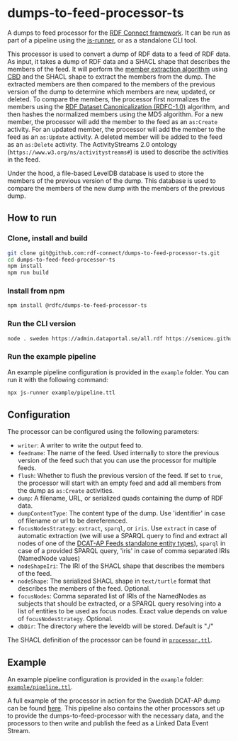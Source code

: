 # dumps-to-feed-processor-ts

A dumps to feed processor for the [RDF Connect framework](https://github.com/rdf-connect).
It can be run as part of a pipeline using the [js-runner](https://github.com/rdf-connect/js-runner), or as a standalone CLI tool.

This processor is used to convert a dump of RDF data to a feed of RDF data.
As input, it takes a dump of RDF data and a SHACL shape that describes the members of the feed.
It will perform the [member extraction algorithm](https://github.com/TREEcg/extract-cbd-shape) using [CBD](https://www.w3.org/submissions/CBD/) and the SHACL shape to extract the members from the dump.
The extracted members are then compared to the members of the previous version of the dump to determine which members are new, updated, or deleted.
To compare the members, the processor first normalizes the members using the [RDF Dataset Canonicalization (RDFC-1.0)](https://w3c.github.io/rdf-canon/spec/) algorithm, and then hashes the normalized members using the MD5 algorithm.
For a new member, the processor will add the member to the feed as an `as:Create` activity.
For an updated member, the processor will add the member to the feed as an `as:Update` activity.
A deleted member will be added to the feed as an `as:Delete` activity.
The ActivityStreams 2.0 ontology (`https://www.w3.org/ns/activitystreams#`) is used to describe the activities in the feed.

Under the hood, a file-based LevelDB database is used to store the members of the previous version of the dump.
This database is used to compare the members of the new dump with the members of the previous dump.


## How to run

### Clone, install and build
```bash
git clone git@github.com:rdf-connect/dumps-to-feed-processor-ts.git
cd dumps-to-feed-feed-processor-ts
npm install
npm run build
```

### Install from npm

```bash
npm install @rdfc/dumps-to-feed-processor-ts
```

### Run the CLI version

```bash
node . sweden https://admin.dataportal.se/all.rdf https://semiceu.github.io/LDES-DCAT-AP-feeds/shape.ttl\#ActivityShape -o feed.ttl
```

### Run the example pipeline

An example pipeline configuration is provided in the `example` folder. You can run it with the following command:

```bash
npx js-runner example/pipeline.ttl
```


## Configuration

The processor can be configured using the following parameters:

- `writer`: A writer to write the output feed to.
- `feedname`: The name of the feed. Used internally to store the previous version of the feed such that you can use the processor for multiple feeds.
- `flush`: Whether to flush the previous version of the feed. If set to `true`, the processor will start with an empty feed and add all members from the dump as `as:Create` activities.
- `dump`: A filename, URL, or serialized quads containing the dump of RDF data.
- `dumpContentType`: The content type of the dump. Use 'identifier' in case of filename or url to be dereferenced.
- `focusNodesStrategy`: `extract`, `sparql`, or `iris`. Use `extract` in case of automatic extraction (we will use a SPARQL query to find and extract all nodes of one of the [DCAT-AP Feeds standalone entity types](https://semiceu.github.io/LDES-DCAT-AP-feeds/index.html#standalone-entities)), `sparql` in case of a provided SPARQL query, 'iris' in case of comma separated IRIs (NamedNode values)
- `nodeShapeIri`: The IRI of the SHACL shape that describes the members of the feed.
- `nodeShape`: The serialized SHACL shape in `text/turtle` format that describes the members of the feed. Optional.
- `focusNodes`: Comma separated list of IRIs of the NamedNodes as subjects that should be extracted, or a SPARQL query resolving into a list of entities to be used as focus nodes. Exact value depends on value of `focusNodesStrategy`. Optional.
- `dbDir`: The directory where the leveldb will be stored. Default is "./"

The SHACL definition of the processor can be found in [`processor.ttl`](processor.ttl).


## Example

An example pipeline configuration is provided in the `example` folder: [`example/pipeline.ttl`](example/pipeline.ttl).

A full example of the processor in action for the Swedish DCAT-AP dump can be found [here](https://github.com/smessie/DCAT-AP-Feeds/blob/main/sweden/dumps-to-feed-pipeline.ttl).
This pipeline also contains the other processors set up to provide the dumps-to-feed-processor with the necessary data, and the processors to then write and publish the feed as a Linked Data Event Stream.
